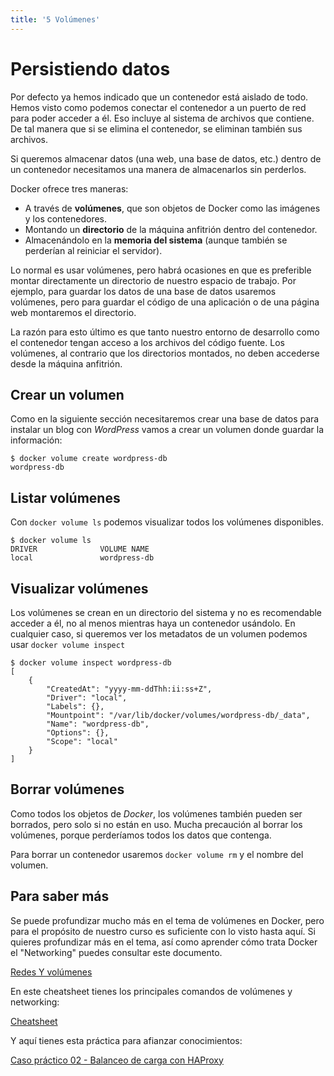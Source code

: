 ```yaml
---
title: '5 Volúmenes'
---
```


# Persistiendo datos

Por defecto ya hemos indicado que un contenedor está aislado de todo. Hemos visto como podemos conectar el contenedor a un puerto de red para poder acceder a él. Eso incluye al sistema de archivos que contiene. De tal manera que si se elimina el contenedor, se eliminan también sus archivos.

Si queremos almacenar datos (una web, una base de datos, etc.) dentro de un contenedor necesitamos una manera de almacenarlos sin perderlos.

Docker ofrece tres maneras:

* A través de **volúmenes**, que son objetos de Docker como las imágenes y los contenedores.
* Montando un **directorio** de la máquina anfitrión dentro del contenedor.
* Almacenándolo en la **memoria del sistema** (aunque también se perderían al reiniciar el servidor).

Lo normal es usar volúmenes, pero habrá ocasiones en que es preferible montar directamente un directorio de nuestro espacio de trabajo. Por ejemplo, para guardar los datos de una base de datos usaremos volúmenes, pero para guardar el código de una aplicación o de una página web montaremos el directorio.

La razón para esto último es que tanto nuestro entorno de desarrollo como el contenedor tengan acceso a los archivos del código fuente. Los volúmenes, al contrario que los directorios montados, no deben accederse desde la máquina anfitrión.

## Crear un volumen

Como en la siguiente sección necesitaremos crear una base de datos para instalar un blog con _WordPress_ vamos a crear un volumen donde guardar la información:

```console
$ docker volume create wordpress-db
wordpress-db
```

## Listar volúmenes

Con `docker volume ls` podemos visualizar todos los volúmenes disponibles.

```console
$ docker volume ls
DRIVER              VOLUME NAME
local               wordpress-db
```
## Visualizar volúmenes

Los volúmenes se crean en un directorio del sistema y no es recomendable acceder a él, no al menos mientras haya un contenedor usándolo. En cualquier caso, si queremos ver los metadatos de un volumen podemos usar `docker volume inspect`

```console
$ docker volume inspect wordpress-db 
[
    {
        "CreatedAt": "yyyy-mm-ddThh:ii:ss+Z",
        "Driver": "local",
        "Labels": {},
        "Mountpoint": "/var/lib/docker/volumes/wordpress-db/_data",
        "Name": "wordpress-db",
        "Options": {},
        "Scope": "local"
    }
]
```
## Borrar volúmenes

Como todos los objetos de _Docker_, los volúmenes también pueden ser borrados, pero solo si no están en uso. Mucha precaución al borrar los volúmenes, porque perderíamos todos los datos que contenga.

Para borrar un contenedor usaremos `docker volume rm` y el nombre del volumen.

## Para saber más

Se puede profundizar mucho más en el tema de volúmenes en Docker, pero para el propósito de nuestro curso es suficiente con lo visto hasta aquí. Si quieres profundizar más en el tema, así como aprender cómo trata Docker el "Networking" puedes consultar este documento.

[Redes Y volúmenes](Ud7_img/Docker05_01RedesYVolumenes.pdf)

En este cheatsheet tienes los principales comandos de volúmenes y networking:

[Cheatsheet](Ud7_img/Docker05_02CheatSheet.pdf)

Y aquí tienes esta práctica para afianzar conocimientos:

[Caso práctico 02 - Balanceo de carga con HAProxy](Ud7_img/Docker05_04CasoPractico02.pdf)

